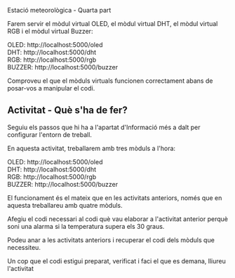 Estació meteorològica - Quarta part

Farem servir el mòdul virtual OLED, el mòdul virtual DHT, el mòdul virtual RGB i el mòdul virtual Buzzer:

OLED: http://localhost:5000/oled    
DHT: http://localhost:5000/dht    
RGB: http://localhost:5000/rgb    
BUZZER: http://localhost:5000/buzzer

Comproveu el que el mòduls virtuals funcionen correctament abans de posar-vos a manipular el codi.

## Activitat - Què s'ha de fer?

Seguiu els passos que hi ha a l'apartat d'Informació més a dalt per configurar l'entorn de treball.

En aquesta activitat, treballarem amb tres mòduls a l'hora:

OLED: http://localhost:5000/oled    
DHT: http://localhost:5000/dht    
RGB: http://localhost:5000/rgb    
BUZZER: http://localhost:5000/buzzer

El funcionament és el mateix que en les activitats anteriors, només que en aquesta treballareu amb quatre mòduls.

Afegiu el codi necessari al codi què vau elaborar a l'activitat anterior perquè soni una alarma si la temperatura supera els 30 graus.

Podeu anar a les activitats anteriors i recuperar el codi dels mòduls que necessiteu.

Un cop que el codi estigui preparat, verificat i faci el que es demana, lliureu l'activitat


